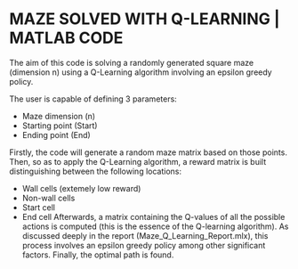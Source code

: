 # MAZE SOLVED WITH Q-LEARNING | MATLAB CODE

The aim of this code is solving a randomly generated square maze (dimension n) using a Q-Learning algorithm involving an epsilon greedy policy.

The user is capable of defining 3 parameters: 
  - Maze dimension (n)
  - Starting point (Start)
  - Ending point (End)
  
Firstly, the code will generate a random maze matrix based on those points. 
Then, so as to apply the Q-Learning algorithm, a reward matrix is built distinguishing between the following locations:
  - Wall cells (extemely low reward)
  - Non-wall cells
  - Start cell
  - End cell
Afterwards, a matrix containing the Q-values of all the possible actions is computed (this is the essence of the Q-learning algorithm). As discussed deeply in the report (Maze_Q_Learning_Report.mlx), this process involves an epsilon greedy policy among other significant factors.
Finally, the optimal path is found. 
